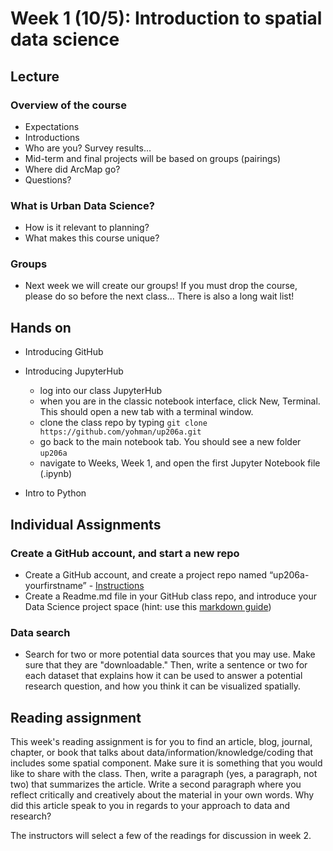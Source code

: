 
# Week 1 (10/5): Introduction to spatial data science


## Lecture
###   Overview of the course
*   Expectations
*   Introductions
*   Who are you? Survey results...
*   Mid-term and final projects will be based on groups (pairings)
*   Where did ArcMap go?
*   Questions?
###   What is Urban Data Science?
*   How is it relevant to planning?
*   What makes this course unique?

### Groups
*   Next week we will create our groups! If you must drop the course, please do so before the next class... There is also a long wait list!

## Hands on
*   Introducing GitHub
*   Introducing JupyterHub
    * log into our class JupyterHub
    * when you are in the classic notebook interface, click New, Terminal. This should open a new tab with a terminal window.
    * clone the class repo by typing `git clone https://github.com/yohman/up206a.git`
    * go back to the main notebook tab. You should see a new folder `up206a`
    * navigate to Weeks, Week 1, and open the first Jupyter Notebook file (.ipynb)
    
*   Intro to Python

## Individual Assignments
### Create a GitHub account, and start a new repo

*   Create a GitHub account, and create a project repo named “up206a-yourfirstname” - [Instructions](https://github.com/yohman/up206a/blob/master/Git%20related/02%20-%20Create%20your%20class%20repo.md)
*   Create a Readme.md file in your GitHub class repo, and introduce your Data Science project space (hint: use this [markdown guide](https://guides.github.com/features/mastering-markdown/))

### Data search
*   Search for two or more potential data sources that you may use. Make sure that they are "downloadable." Then, write a sentence or two for each dataset that explains how it can be used to answer a potential research question, and how you think it can be visualized spatially.

## Reading assignment
This week's reading assignment is for you to find an article, blog, journal, chapter, or book that talks about data/information/knowledge/coding that includes some spatial component. Make sure it is something that you would like to share with the class. Then, write a paragraph (yes, a paragraph, not two) that summarizes the article. Write a second paragraph where you reflect critically and creatively about the material in your own words. Why did this article speak to you in regards to your approach to data and research? 

The instructors will select a few of the readings for discussion in week 2.
